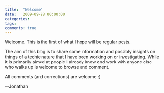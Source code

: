 ```yaml
---
title:  "Welcome"
date:   2009-09-28 00:00:00
categories:
tags:
comments: true
---
```


Welcome. This is the first of what I hope will be regular posts.


The aim of this blog is to share some information and possibly insights on things of a techie nature that I have been working on or investigating. While it is primarily aimed at people I already know and work with anyone else who walks up is welcome to browse and comment.


All comments (and corrections) are welcome :)


--Jonathan